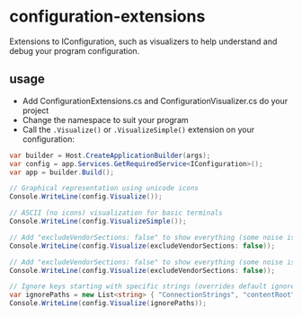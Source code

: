 # configuration-extensions
Extensions to IConfiguration, such as visualizers to help understand and debug your program configuration.

## usage
- Add ConfigurationExtensions.cs and ConfigurationVisualizer.cs do your project
- Change the namespace to suit your program
- Call the `.Visualize()` or `.VisualizeSimple()` extension on your configuration:
```c#
var builder = Host.CreateApplicationBuilder(args);
var config = app.Services.GetRequiredService<IConfiguration>();
var app = builder.Build();

// Graphical representation using unicode icons
Console.WriteLine(config.Visualize());

// ASCII (no icons) visualization for basic terminals
Console.WriteLine(config.VisualizeSimple());

// Add "excludeVendorSections: false" to show everything (some noise is excluded by default)
Console.WriteLine(config.Visualize(excludeVendorSections: false));

// Add "excludeVendorSections: false" to show everything (some noise is excluded by default)
Console.WriteLine(config.Visualize(excludeVendorSections: false));

// Ignore keys starting with specific strings (overrides default ignores)
var ignorePaths = new List<string> { "ConnectionStrings", "contentRoot" };
Console.WriteLine(config.Visualize(ignorePaths));
```

